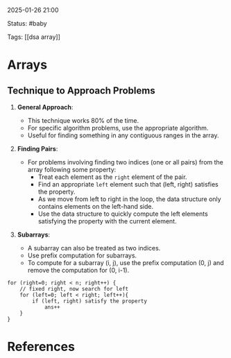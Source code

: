2025-01-26 21:00

Status: #baby

Tags: [[dsa array]]

# Arrays

## Technique to Approach Problems

1. **General Approach**:

   - This technique works 80% of the time.
   - For specific algorithm problems, use the appropriate algorithm.
   - Useful for finding something in any contiguous ranges in the array.

2. **Finding Pairs**:

   - For problems involving finding two indices (one or all pairs) from the array following some property:
     - Treat each element as the `right` element of the pair.
     - Find an appropriate `left` element such that (left, right) satisfies the property.
     - As we move from left to right in the loop, the data structure only contains elements on the left-hand side.
     - Use the data structure to quickly compute the left elements satisfying the property with the current element.

3. **Subarrays**:
   - A subarray can also be treated as two indices.
   - Use prefix computation for subarrays.
   - To compute for a subarray (i, j), use the prefix computation (0, j) and remove the computation for (0, i-1).

```
for (right=0; right < n; right++) {
    // fixed right, now search for left
    for (left=0; left < right; left++){
        if (left, right) satisfy the property
            ans++
    }
}
```

# References
